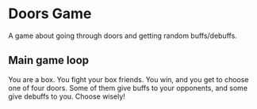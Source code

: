 # Doors Game

A game about going through doors and getting random buffs/debuffs.

## Main game loop

You are a box. You fight your box friends. You win, and you get to choose one of four doors. Some of them give buffs to your opponents, and some give debuffs to you. Choose wisely!
